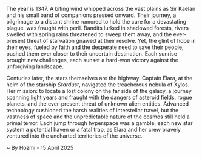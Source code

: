 
The year is 1347.  A biting wind whipped across the vast plains as Sir Kaelan and his small band of companions pressed onward. Their journey, a pilgrimage to a distant shrine rumored to hold the cure for a devastating plague, was fraught with peril.  Bandits lurked in shadowed forests, rivers swelled with spring rains threatened to sweep them away, and the ever-present threat of starvation gnawed at their resolve. Yet, the glint of hope in their eyes, fueled by faith and the desperate need to save their people, pushed them ever closer to their uncertain destination. Each sunrise brought new challenges, each sunset a hard-won victory against the unforgiving landscape.

Centuries later, the stars themselves are the highway.  Captain Elara, at the helm of the starship *Stardust*, navigated the treacherous nebula of Xylos.  Her mission: to locate a lost colony on the far side of the galaxy, a journey spanning light years and fraught with the dangers of asteroid fields, rogue planets, and the ever-present threat of unknown alien entities.  Advanced technology cushioned the harsh realities of interstellar travel, but the vastness of space and the unpredictable nature of the cosmos still held a primal terror.  Each jump through hyperspace was a gamble, each new star system a potential haven or a fatal trap, as Elara and her crew bravely ventured into the uncharted territories of the universe.

~ By Hozmi - 15 April 2025
